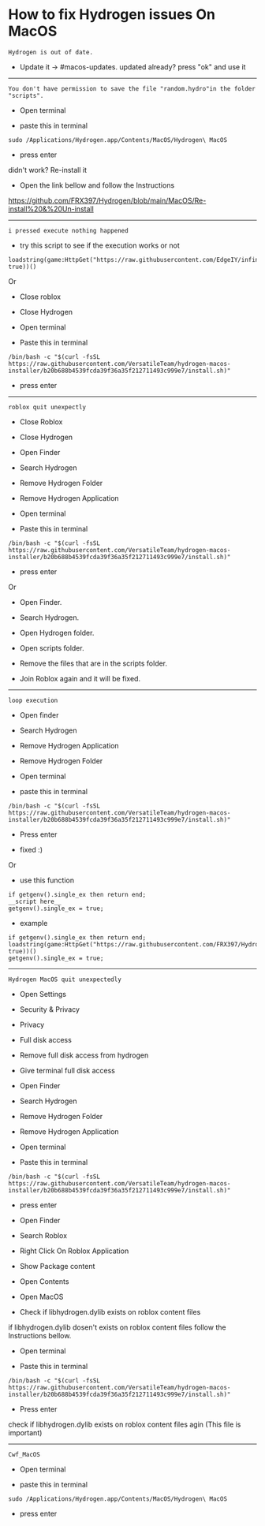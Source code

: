 # How to fix Hydrogen issues On MacOS


```Hydrogen is out of date.```

- Update it -> #macos-updates. updated already? press "ok" and use it

-----

```You don't have permission to save the file "random.hydro"in the folder "scripts".```

- Open terminal

- paste this in terminal

```
sudo /Applications/Hydrogen.app/Contents/MacOS/Hydrogen\ MacOS
```

- press enter

didn't work? Re-install it

- Open the link bellow and follow the Instructions


https://github.com/FRX397/Hydrogen/blob/main/MacOS/Re-install%20&%20Un-install


-----------

```i pressed execute nothing happened```

- try this script to see if the execution works or not

```
loadstring(game:HttpGet("https://raw.githubusercontent.com/EdgeIY/infiniteyield/master/source", true))()
```

Or

- Close roblox

- Close Hydrogen

- Open terminal

- Paste this in terminal

```
/bin/bash -c "$(curl -fsSL https://raw.githubusercontent.com/VersatileTeam/hydrogen-macos-installer/b20b688b4539fcda39f36a35f212711493c999e7/install.sh)"
```

- press enter

---------

```roblox quit unexpectly```

- Close Roblox 

- Close Hydrogen

- Open Finder 

- Search Hydrogen

- Remove Hydrogen Folder

- Remove Hydrogen Application

- Open terminal

- Paste this in terminal

```
/bin/bash -c "$(curl -fsSL https://raw.githubusercontent.com/VersatileTeam/hydrogen-macos-installer/b20b688b4539fcda39f36a35f212711493c999e7/install.sh)"
```

- press enter

Or

- Open Finder.

- Search Hydrogen.

- Open Hydrogen folder.

- Open scripts folder.

- Remove the files that are in the scripts folder.

- Join Roblox again and it will be fixed.

-------

```loop execution```

- Open finder

- Search Hydrogen

- Remove Hydrogen Application

- Remove Hydrogen Folder

- Open terminal

- paste this in terminal

```
/bin/bash -c "$(curl -fsSL https://raw.githubusercontent.com/VersatileTeam/hydrogen-macos-installer/b20b688b4539fcda39f36a35f212711493c999e7/install.sh)"
```

- Press enter

- fixed :)

Or

- use this function

```
if getgenv().single_ex then return end;
__script here__
getgenv().single_ex = true;
```

- example

```
if getgenv().single_ex then return end;
loadstring(game:HttpGet("https://raw.githubusercontent.com/FRX397/Hydrohub/main/Hydro_hub", true))()
getgenv().single_ex = true;
```

------

```Hydrogen MacOS quit unexpectedly```

- Open Settings

- Security & Privacy

- Privacy

- Full disk access

- Remove full disk access from hydrogen

- Give terminal full disk access

- Open Finder

- Search Hydrogen

- Remove Hydrogen Folder

- Remove Hydrogen Application

- Open terminal

- Paste this in terminal

```
/bin/bash -c "$(curl -fsSL https://raw.githubusercontent.com/VersatileTeam/hydrogen-macos-installer/b20b688b4539fcda39f36a35f212711493c999e7/install.sh)"
```

- press enter

- Open Finder

- Search Roblox

- Right Click On Roblox Application

- Show Package content

- Open Contents

- Open MacOS 

- Check if libhydrogen.dylib exists on roblox content files

if libhydrogen.dylib dosen't exists on roblox content files follow the Instructions bellow.

- Open terminal 

- Paste this in terminal

```
/bin/bash -c "$(curl -fsSL https://raw.githubusercontent.com/VersatileTeam/hydrogen-macos-installer/b20b688b4539fcda39f36a35f212711493c999e7/install.sh)"
```

- Press enter 
 
check if libhydrogen.dylib exists on roblox content files agin (This file is important) 

-------

```Cwf_MacOS```

- Open terminal

- paste this in terminal

```
sudo /Applications/Hydrogen.app/Contents/MacOS/Hydrogen\ MacOS
```

- press enter
